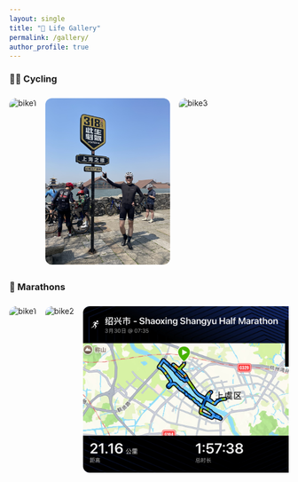 ```yaml
---
layout: single
title: "📸 Life Gallery"
permalink: /gallery/
author_profile: true
---
```


<!-- ## 📸 Life Gallery -->

<!-- <div style="text-align: center;">

<img src="/images/gallery/bike1.jpg" alt="Riding in April" style="max-width:80%; border-radius:12px; margin-bottom: 20px;" />

<p><em>骑行·2025年4月</em></p>

<img src="/images/gallery/bike2.jpg" alt="Another ride" style="max-width:80%; border-radius:12px; margin-bottom: 20px;" />

<p><em>又一次周末骑行</em></p>

<img src="/images/gallery/life1.jpg" alt="Daily snap" style="max-width:80%; border-radius:12px; margin-bottom: 20px;" />

<p><em>日常生活点滴</em></p>

</div> -->


<style>
.gallery-row {
  display: flex;
  gap: 16px;
  overflow-x: auto;
  padding: 8px 0;
}

.gallery-img-wrapper {
  height: 300px;
  overflow: hidden;
  border-radius: 12px;
  position: relative;
  flex-shrink: 0;
}

.gallery-img {
  height: 100%;
  width: auto;
  transition: transform 0.3s ease;
  display: block;
}

.gallery-img-wrapper:hover .gallery-img {
  transform: scale(1.8);
  transform-origin: center;
  z-index: 2;
}
</style>

### 🚴‍♂️ Cycling

<div class="gallery-row">

  <div class="gallery-img-wrapper">
    <img src="/images/gallery/bike1.jpg" alt="bike1" class="gallery-img" />
  </div>

  <div class="gallery-img-wrapper">
    <img src="/images/gallery/bike2.jpg" alt="bike2" class="gallery-img" />
  </div>

  <div class="gallery-img-wrapper">
    <img src="/images/gallery/bike3.jpg" alt="bike3" class="gallery-img" />
  </div>

</div>


### 🏃‍ Marathons

<div class="gallery-row">

  <div class="gallery-img-wrapper">
    <img src="/images/gallery/marathons1.jpg" alt="bike1" class="gallery-img" />
  </div>

  <div class="gallery-img-wrapper">
    <img src="/images/gallery/marathons2.jpg" alt="bike2" class="gallery-img" />
  </div>

  <div class="gallery-img-wrapper">
    <img src="/images/gallery/marathons3.jpg" alt="bike3" class="gallery-img" />
  </div>

</div>




